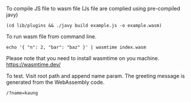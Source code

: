 
To compile JS file to wasm file (Js file are complied using pre-compiled javy)
```
(cd lib/plugins && ./javy build example.js -o example.wasm)
```

To run wasm file from command line.
```
echo '{ "n": 2, "bar": "baz" }' | wasmtime index.wasm
```
Please note that you need to install wasmtime on you machine. https://wasmtime.dev/

To test.
Visit root path and append name param. The greeting message is generated from the WebAssembly code.
```
/?name=kaung
```
